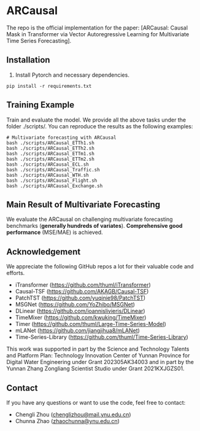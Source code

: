 # ARCausal

The repo is the official implementation for the paper: [ARCausal:  Causal Mask in Transformer via Vector Autoregressive Learning for Multivariate Time Series Forecasting].


## Installation 

1. Install Pytorch and necessary dependencies.

```
pip install -r requirements.txt
```

## Training Example
Train and evaluate the model. We provide all the above tasks under the folder ./scripts/. You can reproduce the results as the following examples:

```
# Multivariate forecasting with ARCausal
bash ./scripts/ARCausal_ETTh1.sh
bash ./scripts/ARCausal_ETTh2.sh
bash ./scripts/ARCausal_ETTm1.sh
bash ./scripts/ARCausal_ETTm2.sh
bash ./scripts/ARCausal_ECL.sh
bash ./scripts/ARCausal_Traffic.sh
bash ./scripts/ARCausal_WTH.sh
bash ./scripts/ARCausal_Flight.sh
bash ./scripts/ARCausal_Exchange.sh
```

## Main Result of Multivariate Forecasting

We evaluate the ARCausal on challenging multivariate forecasting benchmarks (**generally hundreds of variates**). **Comprehensive good performance** (MSE/MAE) is achieved.


## Acknowledgement

We appreciate the following GitHub repos a lot for their valuable code and efforts.
- iTransformer (https://github.com/thuml/iTransformer)
- Causal-TSF (https://github.com/AKAGB/Causal-TSF)
- PatchTST (https://github.com/yuqinie98/PatchTST)
- MSGNet (https://github.com/YoZhibo/MSGNet)
- DLinear (https://github.com/ioannislivieris/DLinear)
- TimeMixer (https://github.com/kwuking/TimeMixer)
- Timer (https://github.com/thuml/Large-Time-Series-Model)
- mLANet (https://github.com/jiangjihua8/mLANet)
- Time-Series-Library (https://github.com/thuml/Time-Series-Library)

This work was supported in part by  the Science and Technology Talents and Platform Plan: Technology Innovation Center of Yunnan Province for Digital Water Engineering under Grant 202305AK34003 and in part by the Yunnan Zhang Zongliang Scientist Studio under Grant 2021KXJGZS01.

## Contact

If you have any questions or want to use the code, feel free to contact:
* Chengli Zhou (chenglizhou@mail.ynu.edu.cn)
* Chunna Zhao (zhaochunna@ynu.edu.cn)
